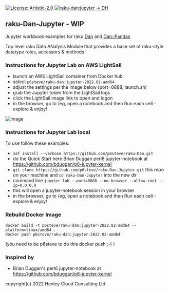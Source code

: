 [![License: Artistic-2.0](https://img.shields.io/badge/License-Artistic%202.0-0298c3.svg)](https://opensource.org/licenses/Artistic-2.0)
[![raku-dan:jupyter -> DH](https://github.com/p6steve/raku-Dan-Jupyter/actions/workflows/jupyter-weekly.yaml/badge.svg)](https://github.com/p6steve/raku-Dan-Jupyter/actions/workflows/jupyter-weekly.yaml)

## raku-Dan-Jupyter - WIP
Jupyter workbook examples for raku [Dan](https://github.com/p6steve/raku-Dan) and [Dan::Pandas](https://github.com/p6steve/raku-Dan-Pandas)

Top level raku Data ANalysis Module that provides a base set of raku-style datatype roles, accessors & methods

### Instructions for Jupyter Lab on AWS LightSail
- launch an AWS LightSail container from Docker hub
- select ```p6steve/raku-dan:jupyter-2022.02-amd64```
- adjust the settings per the image below (port=8888, launch.sh)
- grab the Jupyter token from the LightSail logs
- click the LightSail image link to open and logon
- in the browser, go to /eg, open a notebook and then Run each cell - explore & enjoy!

![image](https://raw.githubusercontent.com/p6steve/raku-Dan-Jupyter/master/Screenshot%202022-05-16%20at%2020.03.57.png)

### Instructions for Jupyter Lab local
To use follow these examples:
- ```zef install --verbose https://github.com/p6steve/raku-Dan.git```
- do the Quick Start here Brian Duggan perl6 jupyter-notebook at <https://github.com/bduggan/p6-jupyter-kernel>
- ```git clone https://github.com/p6steve/raku-Dan-Jupyter.git``` this repo on your machine and ```cd raku-Dan-Jupyter``` into the new dir
- command line ```jupyter lab --port=8888 --no-browser --allow-root --ip=0.0.0.0``` 
- this will open a jupyter-notebook session in your browser
- in the browser, go to /eg, open a notebook and then Run each cell - explore & enjoy!

### Rebuild Docker Image
```
docker build -t p6steve/raku-dan:jupyter-2022.02-amd64 --platform=linux/amd64 .
docker push p6steve/raku-dan:jupyter-2022.02-amd64
```
(you need to be p6steve to do this docker push ;-) )

### Inspired by
* Brian Duggan's perl6 jupyter-notebook at <https://github.com/bduggan/p6-jupyter-kernel>

copyright(c) 2022 Henley Cloud Consulting Ltd.
